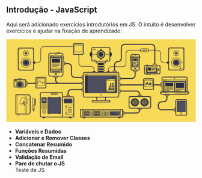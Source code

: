 <h2>Introdução - JavaScript</h2>

<p>Aqui será adicionado exercícios introdutórios em JS.
O intuito é desenvolver exercícios e ajudar na fixação de aprendizado:</p>
 
![javascript](https://github.com/reprograma/On3-javascript/blob/master/images/javascript.gif) 
 
<ul>
  <li><b>Variáveis e Dados</b></li>
  <li><b>Adicionar e Remover Classes</b></li>
  <li><b>Concatenar Resumido</b></li>
  <li><b>Funções Resumidas</b></li>
  <li><b>Validação de Email</b></li>
  <li><b>Pare de chutar o JS</b>
   
  </li>
 <lo>Teste de JS</lo>
  
</ul>
